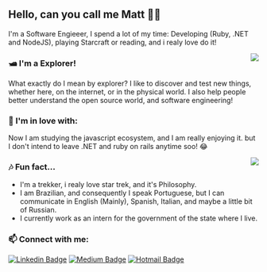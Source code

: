 ## Hello, can you call me Matt 👋🏼

I'm a Software Engieeer, I spend a lot of my time: Developing (Ruby, .NET and NodeJS), playing Starcraft or reading, and i realy love do it!

<p align="center"> 
 <a><img align="right" src="https://github-readme-stats.vercel.app/api/top-langs/?username=nlmatt07&show_icons=true&layout=compact" /></a>
</p> 

### 🛥 I'm a Explorer!
What exactly do I mean by explorer? I like to discover and test new things, whether here, on the internet, or in the physical world. I also help people better understand the open source world, and software engineering!

### 🦾 I'm in love with:
Now I am studying the javascript ecosystem, and I am really enjoying it. but I don't intend to leave .NET and ruby on rails anytime soo! 😂


<p align="center"> 
 <a><img align="right" src="https://github-readme-stats.vercel.app/api?username=nlmatt07&show_icons=true&" /></a>
</p> 

### 🎶 Fun fact...
- I'm a trekker, i realy love star trek, and it's Philosophy.
- I am Brazilian, and consequently I speak Portuguese, but I can communicate in English (Mainly), Spanish, Italian, and maybe a little bit of Russian.
- I currently work as an intern for the government of the state where I live.

### 📫 Connect with me:

[![Linkedin Badge](https://img.shields.io/badge/-nlmatt07-blue?style=flat-square&logo=Linkedin&logoColor=white&link=https://www.linkedin.com/in/nlmatt07/)](https://www.linkedin.com/in/nlmatt07/) 
[![Medium Badge](https://img.shields.io/badge/-@nlmatt07-03a57a?style=flat-square&labelColor=000000&logo=Medium&link=https://medium.com/@nlmatt07/)](https://medium.com/nlmatt07)
[![Hotmail Badge](https://img.shields.io/badge/nlmatt07@Hotmail.com-0078D4?style=flat-square&logo=microsoft-outlook&logoColor=white&link=mailto:nlmatt07@hotmail.com)](mailto:nlmatt07@hotmail.com)
